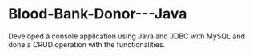 # Blood-Bank-Donor---Java
Developed a console application using Java and JDBC with MySQL and done a CRUD operation with the functionalities.
